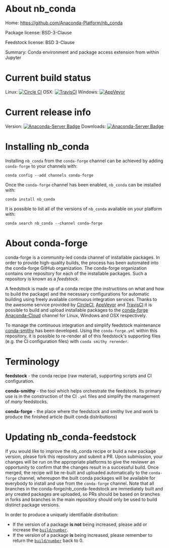 About nb_conda
==============

Home: https://github.com/Anaconda-Platform/nb_conda

Package license: BSD-3-Clause

Feedstock license: BSD 3-Clause

Summary: Conda environment and package access extension from within Jupyter



Current build status
====================

Linux: [![Circle CI](https://circleci.com/gh/conda-forge/nb_conda-feedstock.svg?style=shield)](https://circleci.com/gh/conda-forge/nb_conda-feedstock)
OSX: [![TravisCI](https://travis-ci.org/conda-forge/nb_conda-feedstock.svg?branch=master)](https://travis-ci.org/conda-forge/nb_conda-feedstock)
Windows: [![AppVeyor](https://ci.appveyor.com/api/projects/status/github/conda-forge/nb_conda-feedstock?svg=True)](https://ci.appveyor.com/project/conda-forge/nb-conda-feedstock/branch/master)

Current release info
====================
Version: [![Anaconda-Server Badge](https://anaconda.org/conda-forge/nb_conda/badges/version.svg)](https://anaconda.org/conda-forge/nb_conda)
Downloads: [![Anaconda-Server Badge](https://anaconda.org/conda-forge/nb_conda/badges/downloads.svg)](https://anaconda.org/conda-forge/nb_conda)

Installing nb_conda
===================

Installing `nb_conda` from the `conda-forge` channel can be achieved by adding `conda-forge` to your channels with:

```
conda config --add channels conda-forge
```

Once the `conda-forge` channel has been enabled, `nb_conda` can be installed with:

```
conda install nb_conda
```

It is possible to list all of the versions of `nb_conda` available on your platform with:

```
conda search nb_conda --channel conda-forge
```


About conda-forge
=================

conda-forge is a community-led conda channel of installable packages.
In order to provide high-quality builds, the process has been automated into the
conda-forge GitHub organization. The conda-forge organization contains one repository
for each of the installable packages. Such a repository is known as a *feedstock*.

A feedstock is made up of a conda recipe (the instructions on what and how to build
the package) and the necessary configurations for automatic building using freely
available continuous integration services. Thanks to the awesome service provided by
[CircleCI](https://circleci.com/), [AppVeyor](http://www.appveyor.com/)
and [TravisCI](https://travis-ci.org/) it is possible to build and upload installable
packages to the [conda-forge](https://anaconda.org/conda-forge)
[Anaconda-Cloud](http://docs.anaconda.org/) channel for Linux, Windows and OSX respectively.

To manage the continuous integration and simplify feedstock maintenance
[conda-smithy](http://github.com/conda-forge/conda-smithy) has been developed.
Using the ``conda-forge.yml`` within this repository, it is possible to re-render all of
this feedstock's supporting files (e.g. the CI configuration files) with ``conda smithy rerender``.


Terminology
===========

**feedstock** - the conda recipe (raw material), supporting scripts and CI configuration.

**conda-smithy** - the tool which helps orchestrate the feedstock.
                   Its primary use is in the construction of the CI ``.yml`` files
                   and simplify the management of *many* feedstocks.

**conda-forge** - the place where the feedstock and smithy live and work to
                  produce the finished article (built conda distributions)


Updating nb_conda-feedstock
===========================

If you would like to improve the nb_conda recipe or build a new
package version, please fork this repository and submit a PR. Upon submission,
your changes will be run on the appropriate platforms to give the reviewer an
opportunity to confirm that the changes result in a successful build. Once
merged, the recipe will be re-built and uploaded automatically to the
`conda-forge` channel, whereupon the built conda packages will be available for
everybody to install and use from the `conda-forge` channel.
Note that all branches in the conda-forge/nb_conda-feedstock are
immediately built and any created packages are uploaded, so PRs should be based
on branches in forks and branches in the main repository should only be used to
build distinct package versions.

In order to produce a uniquely identifiable distribution:
 * If the version of a package **is not** being increased, please add or increase
   the [``build/number``](http://conda.pydata.org/docs/building/meta-yaml.html#build-number-and-string).
 * If the version of a package **is** being increased, please remember to return
   the [``build/number``](http://conda.pydata.org/docs/building/meta-yaml.html#build-number-and-string)
   back to 0.
